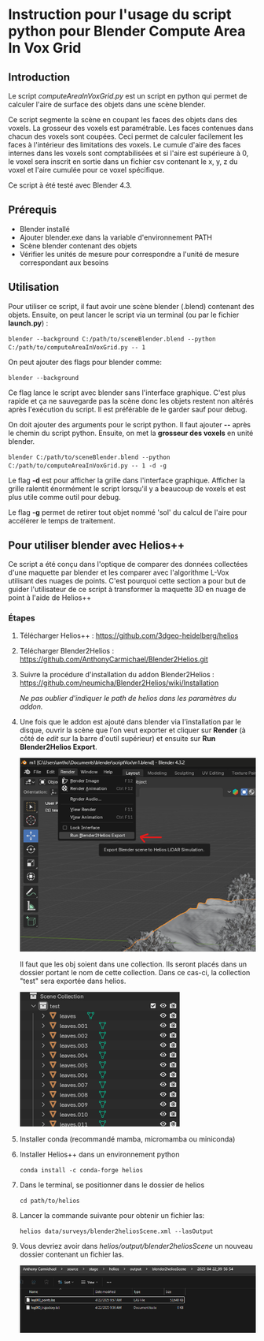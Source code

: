 # Instruction pour l'usage du script python pour Blender Compute Area In Vox Grid

## Introduction
Le script *computeAreaInVoxGrid.py* est un script en python qui permet de calculer l'aire de surface des objets dans une scène blender.

Ce script segmente la scène en coupant les faces des objets dans des voxels. La grosseur des voxels est paramétrable. Les faces contenues dans chacun des voxels sont coupées. Ceci permet de calculer facilement les faces à l'intérieur des limitations des voxels. Le cumule d'aire des faces internes dans les voxels sont comptabilisées et si l'aire est supérieure à 0, le voxel sera inscrit en sortie dans un fichier csv contenant le x, y, z du voxel et l'aire cumulée pour ce voxel spécifique.

Ce script à été testé avec Blender 4.3.
## Prérequis
- Blender installé
- Ajouter blender.exe dans la variable d'environnement PATH
- Scène blender contenant des objets
- Vérifier les unités de mesure pour correspondre a l'unité de mesure correspondant aux besoins
## Utilisation
Pour utiliser ce script, il faut avoir une scène blender (.blend) contenant des objets. Ensuite, on peut lancer le script via un terminal (ou par le fichier **launch.py**) :

`blender --background C:/path/to/sceneBlender.blend --python C:/path/to/computeAreaInVoxGrid.py -- 1`

On peut ajouter des flags pour blender comme:

`blender --background`

Ce flag lance le script avec blender sans l'interface graphique. C'est plus rapide et ça ne sauvegarde pas la scène donc les objets restent non altérés après l'exécution du script. Il est préférable de le garder sauf pour debug.

On doit ajouter des arguments pour le script python. Il faut ajouter **--** après le chemin du script python. Ensuite, on met la **grosseur des voxels** en unité blender.

`blender C:/path/to/sceneBlender.blend --python C:/path/to/computeAreaInVoxGrid.py -- 1 -d -g`

Le flag **-d** est pour afficher la grille dans l'interface graphique. Afficher la grille ralentit énormément le script lorsqu'il y a beaucoup de voxels et est plus utile comme outil pour debug.

Le flag **-g**  permet de retirer tout objet nommé 'sol' du calcul de l'aire pour accélérer le temps de traitement.

## Pour utiliser blender avec Helios++

Ce script a été conçu dans l'optique de comparer des données collectées d'une maquette par blender et les comparer avec l'algorithme L-Vox utilisant des nuages de points. C'est pourquoi cette section a pour but de guider l'utilisateur de ce script à transformer la maquette 3D en nuage de point à l'aide de Helios++

### Étapes

1. Télécharger Helios++ : https://github.com/3dgeo-heidelberg/helios

2. Télécharger Blender2Helios : https://github.com/AnthonyCarmichael/Blender2Helios.git

3. Suivre la procédure d'installation du addon Blender2Helios : https://github.com/neumicha/Blender2Helios/wiki/Installation

   *Ne pas oublier d'indiquer le path de helios dans les paramètres du addon.*

1. Une fois que le addon est ajouté dans blender via l'installation par le disque, ouvrir la scène que l'on veut exporter et cliquer sur **Render** (à côté de *edit* sur la barre d'outil supérieur) et ensuite sur **Run Blender2Helios Export**.

   ![screenshot](img/screenshot1.png)

   Il faut que les obj soient dans une collection. Ils seront placés dans un dossier portant le nom de cette collection. Dans ce cas-ci, la collection "test" sera exportée dans helios.

   ![screenshot](img/screenshot2.png)

2. Installer conda (recommandé mamba, micromamba ou miniconda)

3. Installer Helios++ dans un environnement python

   `conda install -c conda-forge helios`

4. Dans le terminal, se positionner dans le dossier de helios

   `cd path/to/helios`

5. Lancer la commande suivante pour obtenir un fichier las:

   `helios data/surveys/blender2heliosScene.xml --lasOutput`

6. Vous devriez avoir dans *helios/output/blender2heliosScene* un nouveau dossier contenant un fichier las.

   ![screenshot](img/screenshot3.png)
